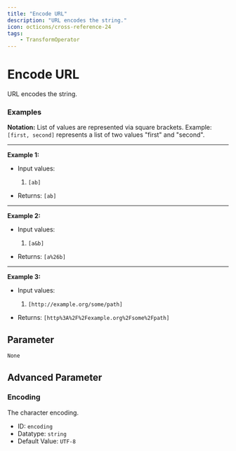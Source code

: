 ```yaml
---
title: "Encode URL"
description: "URL encodes the string."
icon: octicons/cross-reference-24
tags: 
    - TransformOperator
---
```

# Encode URL
<!-- This file was generated - DO NOT CHANGE IT MANUALLY -->



URL encodes the string.

### Examples

**Notation:** List of values are represented via square brackets. Example: `[first, second]` represents a list of two values "first" and "second".

---
**Example 1:**

* Input values:
    1. `[ab]`

* Returns: `[ab]`


---
**Example 2:**

* Input values:
    1. `[a&b]`

* Returns: `[a%26b]`


---
**Example 3:**

* Input values:
    1. `[http://example.org/some/path]`

* Returns: `[http%3A%2F%2Fexample.org%2Fsome%2Fpath]`




## Parameter

`None`

## Advanced Parameter

### Encoding

The character encoding.

- ID: `encoding`
- Datatype: `string`
- Default Value: `UTF-8`



